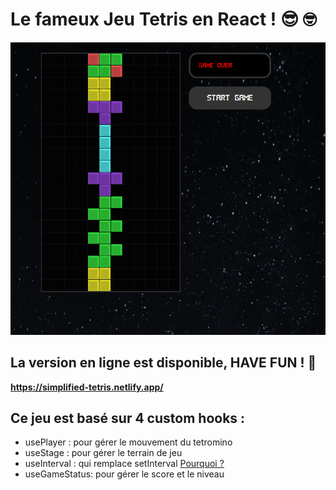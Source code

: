 # **Le fameux Jeu Tetris en React !** :sunglasses: :nerd_face:

![Getting Started](./src/img/Screenshot.png)   

## **La version en ligne est disponible, HAVE FUN !** :star_struck:

**https://simplified-tetris.netlify.app/**

## **Ce jeu est basé sur 4 custom hooks :**

   * usePlayer : pour gérer le mouvement du tetromino
   * useStage : pour gérer le terrain de jeu
   * useInterval : qui remplace setInterval [Pourquoi ?](https://overreacted.io/making-setinterval-declarative-with-react-hooks)
   * useGameStatus: pour gérer le score et le niveau

##

